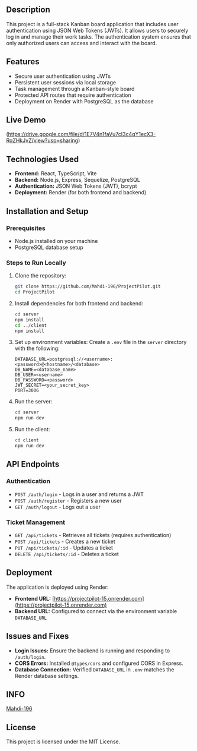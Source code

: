 ## Description
This project is a full-stack Kanban board application that includes user authentication using JSON Web Tokens (JWTs). It allows users to securely log in and manage their work tasks. The authentication system ensures that only authorized users can access and interact with the board.

## Features
- Secure user authentication using JWTs
- Persistent user sessions via local storage
- Task management through a Kanban-style board
- Protected API routes that require authentication
- Deployment on Render with PostgreSQL as the database

## Live Demo
(https://drive.google.com/file/d/1E7V4n1faVu7cI3c4qY1ecX3-RqZHkJvZ/view?usp=sharing)

## Technologies Used
- **Frontend:** React, TypeScript, Vite
- **Backend:** Node.js, Express, Sequelize, PostgreSQL
- **Authentication:** JSON Web Tokens (JWT), bcrypt
- **Deployment:** Render (for both frontend and backend)

## Installation and Setup
### Prerequisites
- Node.js installed on your machine
- PostgreSQL database setup

### Steps to Run Locally
1. Clone the repository:
   ```sh
   git clone https://github.com/Mahdi-196/ProjectPilot.git
   cd ProjectPilot
   ```
2. Install dependencies for both frontend and backend:
   ```sh
   cd server
   npm install
   cd ../client
   npm install
   ```
3. Set up environment variables:
   Create a `.env` file in the `server` directory with the following:
   ```env
   DATABASE_URL=postgresql://<username>:<password>@<hostname>/<database>
   DB_NAME=<database_name>
   DB_USER=<username>
   DB_PASSWORD=<password>
   JWT_SECRET=<your_secret_key>
   PORT=3006
   ```
4. Run the server:
   ```sh
   cd server
   npm run dev
   ```
5. Run the client:
   ```sh
   cd client
   npm run dev
   ```

## API Endpoints
### Authentication
- `POST /auth/login` - Logs in a user and returns a JWT
- `POST /auth/register` - Registers a new user
- `GET /auth/logout` - Logs out a user

### Ticket Management
- `GET /api/tickets` - Retrieves all tickets (requires authentication)
- `POST /api/tickets` - Creates a new ticket
- `PUT /api/tickets/:id` - Updates a ticket
- `DELETE /api/tickets/:id` - Deletes a ticket

## Deployment
The application is deployed using Render:
- **Frontend URL:** [https://projectpilot-15.onrender.com](https://projectpilot-15.onrender.com)
- **Backend URL:** Configured to connect via the environment variable `DATABASE_URL`

## Issues and Fixes
- **Login Issues:** Ensure the backend is running and responding to `/auth/login`.
- **CORS Errors:** Installed `@types/cors` and configured CORS in Express.
- **Database Connection:** Verified `DATABASE_URL` in `.env` matches the Render database settings.


## INFO
[Mahdi-196](https://github.com/Mahdi-196)

## License
This project is licensed under the MIT License.

